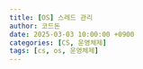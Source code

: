 ```yaml
---
title: [OS] 스레드 관리
author: 코드돈
date: 2025-03-03 10:00:00 +0900
categories: [CS, 운영체제]
tags: [cs, os, 운영체제]
---
```

